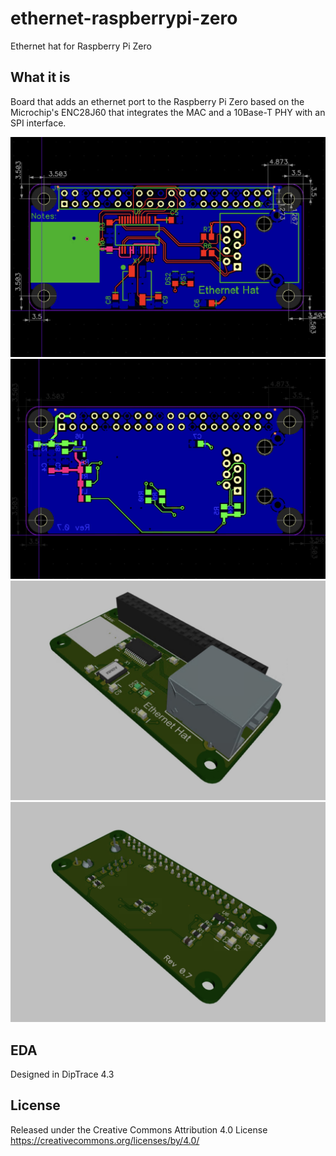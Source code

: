 # ethernet-raspberrypi-zero
 Ethernet hat for Raspberry Pi Zero 

## What it is 

Board that adds an ethernet port to the Raspberry Pi Zero based on the Microchip's ENC28J60 that integrates the MAC and a 10Base-T PHY with an SPI interface. 

![top](/docs/top.jpg)
![bottom](/docs/bottom.jpg)
![3dtop](/docs/3dtop.jpg)
![3dbottom](/docs/3dbottom.jpg)

## EDA

Designed in DipTrace 4.3

## License

Released under the Creative Commons Attribution 4.0 License
https://creativecommons.org/licenses/by/4.0/